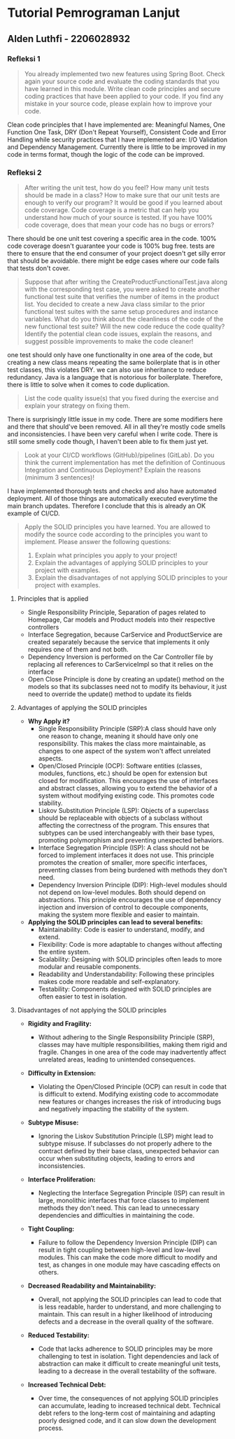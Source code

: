 # Tutorial Pemrograman Lanjut
## Alden Luthfi - 2206028932

### Refleksi 1

> You already implemented two new features using Spring Boot. Check again your source code and evaluate the coding standards that you have learned in this module. Write clean code principles and secure coding practices that have been applied to your code.  If you find any mistake in your source code, please explain how to improve your code.

Clean code principles that I have implemented are: Meaningful Names, One Function One Task, DRY (Don't Repeat Yourself), Consistent Code and Error Handling while security practices that I have implemented are: I/O Validation and Dependency Management. Currently there is little to be improved in my code in terms format, though the logic of the code can be improved.

### Refleksi 2

> After writing the unit test, how do you feel? How many unit tests should be made in a class? How to make sure that our unit tests are enough to verify our program? It would be good if you learned about code coverage. Code coverage is a metric that can help you understand how much of your source is tested. If you have 100% code coverage, does that mean your code has no bugs or errors?

There should be one unit test covering a specific area in the code. 100% code coverage doesn't guarantee your code is 100% bug free. tests are there to ensure that the end consumer of your project doesn't get silly error that should be avoidable. there might be edge cases where our code fails that tests don't cover.

> Suppose that after writing the CreateProductFunctionalTest.java along with the corresponding test case, you were asked to create another functional test suite that verifies the number of items in the product list. You decided to create a new Java class similar to the prior functional test suites with the same setup procedures and instance variables.
> What do you think about the cleanliness of the code of the new functional test suite? Will the new code reduce the code quality? Identify the potential clean code issues, explain the reasons, and suggest possible improvements to make the code cleaner!

one test should only have one functionality in one area of the code, but creating a new class means repeating the same boilerplate that is in other test classes, this violates DRY. we can also use inheritance to reduce redundancy. Java is a language that is notorious for boilerplate. Therefore, there is little to solve when it comes to code duplication.

> List the code quality issue(s) that you fixed during the exercise and explain your strategy on fixing them.

There is surprisingly little issue in my code. There are some modifiers here and there that should've been removed. All in all they're mostly code smells and inconsistencies. I have been very careful when I write code. There is still some smelly code though, I haven't been able to fix them just yet.

> Look at your CI/CD workflows (GitHub)/pipelines (GitLab). Do you think the current implementation has met the definition of Continuous Integration and Continuous Deployment? Explain the reasons (minimum 3 sentences)!

I have implemented thorough tests and checks and also have automated deployment. All of those things are automatically executed everytime the main branch updates. Therefore I conclude that this is already an OK example of CI/CD.

>Apply the SOLID principles you have learned. You are allowed to modify the source code according to the principles you want to implement. Please answer the following questions:
> 1) Explain what principles you apply to your project!
> 2) Explain the advantages of applying SOLID principles to your project with examples.
> 3) Explain the disadvantages of not applying SOLID principles to your project with examples.

1. Principles that is applied
    - Single Responsibility Principle, Separation of pages related to Homepage, Car models and Product models into their respective controllers
    - Interface Segregation, because CarService and ProductService are created separately because the service that implements it only requires one of them and not both.
    - Dependency Inversion is performed on the Car Controller file by replacing all references to CarServiceImpl so that it relies on the interface
    - Open Close Principle is done by creating an update() method on the models so that its subclasses need not to modify its behaviour, it just need to override the update() method to update its fields

2. Advantages of applying the SOLID principles
   - **Why Apply it?**
     - Single Responsibility Principle (SRP):A class should have only one reason to change, meaning it should have only one responsibility. This makes the class more maintainable, as changes to one aspect of the system won't affect unrelated aspects. 
     - Open/Closed Principle (OCP): Software entities (classes, modules, functions, etc.) should be open for extension but closed for modification. This encourages the use of interfaces and abstract classes, allowing you to extend the behavior of a system without modifying existing code. This promotes code stability. 
     - Liskov Substitution Principle (LSP): Objects of a superclass should be replaceable with objects of a subclass without affecting the correctness of the program. This ensures that subtypes can be used interchangeably with their base types, promoting polymorphism and preventing unexpected behaviors. 
     - Interface Segregation Principle (ISP): A class should not be forced to implement interfaces it does not use. This principle promotes the creation of smaller, more specific interfaces, preventing classes from being burdened with methods they don't need. 
     - Dependency Inversion Principle (DIP): High-level modules should not depend on low-level modules. Both should depend on abstractions. This principle encourages the use of dependency injection and inversion of control to decouple components, making the system more flexible and easier to maintain.
   - **Applying the SOLID principles can lead to several benefits:**
     - Maintainability: Code is easier to understand, modify, and extend.
     - Flexibility: Code is more adaptable to changes without affecting the entire system.
     - Scalability: Designing with SOLID principles often leads to more modular and reusable components.
     - Readability and Understandability: Following these principles makes code more readable and self-explanatory.
     - Testability: Components designed with SOLID principles are often easier to test in isolation.

3. Disadvantages of not applying the SOLID principles
   - **Rigidity and Fragility:**
     - Without adhering to the Single Responsibility Principle (SRP), classes may have multiple responsibilities, making them rigid and fragile. Changes in one area of the code may inadvertently affect unrelated areas, leading to unintended consequences.

   - **Difficulty in Extension:**
     - Violating the Open/Closed Principle (OCP) can result in code that is difficult to extend. Modifying existing code to accommodate new features or changes increases the risk of introducing bugs and negatively impacting the stability of the system.

   - **Subtype Misuse:**
     - Ignoring the Liskov Substitution Principle (LSP) might lead to subtype misuse. If subclasses do not properly adhere to the contract defined by their base class, unexpected behavior can occur when substituting objects, leading to errors and inconsistencies.

   - **Interface Proliferation:**
      - Neglecting the Interface Segregation Principle (ISP) can result in large, monolithic interfaces that force classes to implement methods they don't need. This can lead to unnecessary dependencies and difficulties in maintaining the code.

   - **Tight Coupling:**
      - Failure to follow the Dependency Inversion Principle (DIP) can result in tight coupling between high-level and low-level modules. This can make the code more difficult to modify and test, as changes in one module may have cascading effects on others.

   - **Decreased Readability and Maintainability:**
      - Overall, not applying the SOLID principles can lead to code that is less readable, harder to understand, and more challenging to maintain. This can result in a higher likelihood of introducing defects and a decrease in the overall quality of the software.

   - **Reduced Testability:**
      - Code that lacks adherence to SOLID principles may be more challenging to test in isolation. Tight dependencies and lack of abstraction can make it difficult to create meaningful unit tests, leading to a decrease in the overall testability of the software.

   - **Increased Technical Debt:**
      - Over time, the consequences of not applying SOLID principles can accumulate, leading to increased technical debt. Technical debt refers to the long-term cost of maintaining and adapting poorly designed code, and it can slow down the development process.

